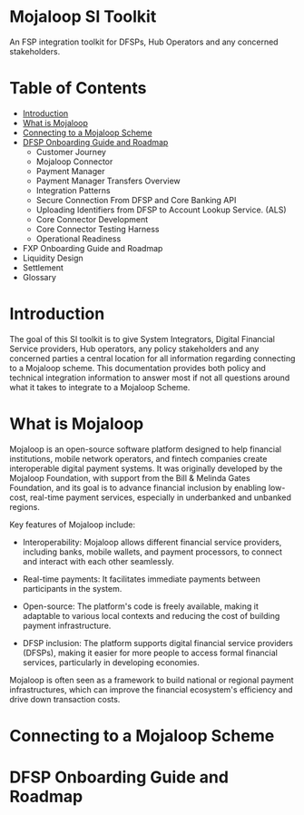 # Mojaloop SI Toolkit

An FSP integration toolkit for DFSPs, Hub Operators and any concerned stakeholders.

# Table of Contents
- [Introduction](#introduction)
- [What is Mojaloop](#what-is-mojaloop)
- [Connecting to a Mojaloop Scheme](#connecting-to-a-mojaloop-scheme)
- [DFSP Onboarding Guide and Roadmap](#dfsp-onboarding-guide-and-roadmap)
    - Customer Journey
    - Mojaloop Connector
    - Payment Manager
    - Payment Manager Transfers Overview
    - Integration Patterns
    - Secure Connection From DFSP and Core Banking API
    - Uploading Identifiers from DFSP to Account Lookup Service. (ALS) 
    - Core Connector Development 
    - Core Connector Testing Harness
    - Operational Readiness
- FXP Onboarding Guide and Roadmap
- Liquidity Design
- Settlement 
- Glossary


# Introduction 
The goal of this SI toolkit is to give System Integrators, Digital Financial Service providers, Hub operators, any policy stakeholders and any concerned parties a central location for all information regarding connecting to a Mojaloop scheme. This documentation provides both policy and technical integration information to answer most if not all questions around what it takes to integrate to a Mojaloop Scheme.


# What is Mojaloop
Mojaloop is an open-source software platform designed to help financial institutions, mobile network operators, and fintech companies create interoperable digital payment systems. It was originally developed by the Mojaloop Foundation, with support from the Bill & Melinda Gates Foundation, and its goal is to advance financial inclusion by enabling low-cost, real-time payment services, especially in underbanked and unbanked regions.

Key features of Mojaloop include:

- Interoperability: Mojaloop allows different financial service providers, including banks, mobile wallets, and payment processors, to connect and interact with each other seamlessly.

- Real-time payments: It facilitates immediate payments between participants in the system.

- Open-source: The platform's code is freely available, making it adaptable to various local contexts and reducing the cost of building payment infrastructure.

- DFSP inclusion: The platform supports digital financial service providers (DFSPs), making it easier for more people to access formal financial services, particularly in developing economies.

Mojaloop is often seen as a framework to build national or regional payment infrastructures, which can improve the financial ecosystem's efficiency and drive down transaction costs.

# Connecting to a Mojaloop Scheme


# DFSP Onboarding Guide and Roadmap

